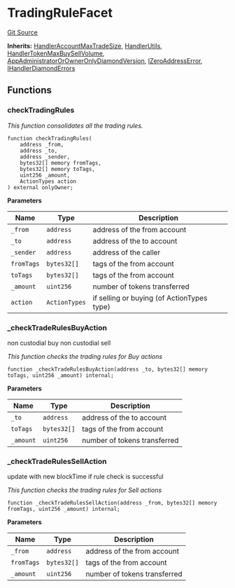 # TradingRuleFacet
[Git Source](https://github.com/thrackle-io/forte-rules-engine/blob/51222fa37733b5e2c25003328ad964a7e7155cb3/src/client/token/handler/diamond/TradingRuleFacet.sol)

**Inherits:**
[HandlerAccountMaxTradeSize](/src/client/token/handler/ruleContracts/HandlerAccountMaxTradeSize.sol/contract.HandlerAccountMaxTradeSize.md), [HandlerUtils](/src/client/token/handler/common/HandlerUtils.sol/contract.HandlerUtils.md), [HandlerTokenMaxBuySellVolume](/src/client/token/handler/ruleContracts/HandlerTokenMaxBuySellVolume.sol/contract.HandlerTokenMaxBuySellVolume.md), [AppAdministratorOrOwnerOnlyDiamondVersion](/src/client/token/handler/common/AppAdministratorOrOwnerOnlyDiamondVersion.sol/contract.AppAdministratorOrOwnerOnlyDiamondVersion.md), [IZeroAddressError](/src/common/IErrors.sol/interface.IZeroAddressError.md), [IHandlerDiamondErrors](/src/common/IErrors.sol/interface.IHandlerDiamondErrors.md)


## Functions
### checkTradingRules

*This function consolidates all the trading rules.*


```solidity
function checkTradingRules(
    address _from,
    address _to,
    address _sender,
    bytes32[] memory fromTags,
    bytes32[] memory toTags,
    uint256 _amount,
    ActionTypes action
) external onlyOwner;
```
**Parameters**

|Name|Type|Description|
|----|----|-----------|
|`_from`|`address`|address of the from account|
|`_to`|`address`|address of the to account|
|`_sender`|`address`|address of the caller|
|`fromTags`|`bytes32[]`|tags of the from account|
|`toTags`|`bytes32[]`|tags of the from account|
|`_amount`|`uint256`|number of tokens transferred|
|`action`|`ActionTypes`|if selling or buying (of ActionTypes type)|


### _checkTradeRulesBuyAction

non custodial buy
non custodial sell

*This function checks the trading rules for Buy actions*


```solidity
function _checkTradeRulesBuyAction(address _to, bytes32[] memory toTags, uint256 _amount) internal;
```
**Parameters**

|Name|Type|Description|
|----|----|-----------|
|`_to`|`address`|address of the to account|
|`toTags`|`bytes32[]`|tags of the from account|
|`_amount`|`uint256`|number of tokens transferred|


### _checkTradeRulesSellAction

update with new blockTime if rule check is successful

*This function checks the trading rules for Sell actions*


```solidity
function _checkTradeRulesSellAction(address _from, bytes32[] memory fromTags, uint256 _amount) internal;
```
**Parameters**

|Name|Type|Description|
|----|----|-----------|
|`_from`|`address`|address of the from account|
|`fromTags`|`bytes32[]`|tags of the from account|
|`_amount`|`uint256`|number of tokens transferred|



